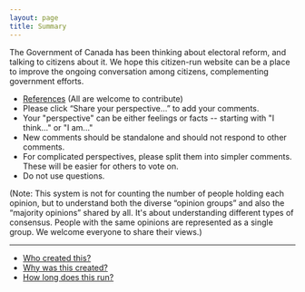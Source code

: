 ```yaml
---
layout: page
title: Summary
---
```

The Government of Canada has been thinking about electoral reform, and talking to citizens about it. We hope this citizen-run website can be a place to improve the ongoing conversation among citizens, complementing government efforts.

* [References](https://hackpad.com/MyDem0cracy.ca-3hX26tZ8F0f) (All are welcome to contribute)
* Please click “Share your perspective…” to add your comments.
* Your "perspective" can be either feelings or facts -- starting with "I think..." or "I am..."
* New comments should be standalone and should not respond to other comments.
* For complicated perspectives, please split them into simpler comments. These will be easier for others to vote on.
* Do not use questions.

(Note: This system is not for counting the number of people holding each opinion, but to understand both the diverse “opinion groups” and also the “majority opinions” shared by all. It's about understanding different types of consensus. People with the same opinions are represented as a single group. We welcome everyone to share their views.)

---------

* [Who created this?](/faq/#who-created)
* [Why was this created?](/faq/#why)
* [How long does this run?](/faq/#timeline)

